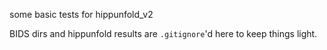 some basic tests for hippunfold_v2

BIDS dirs and hippunfold results are `.gitignore`'d here to keep things light.

